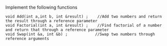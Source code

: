 Implement the following functions

    void Add(int a,int b, int &result) ;    //Add two numbers and return the result through a reference parameter
    void Factorial(int a, int &result) ;    //Find factorial of a number and return that through a reference parameter
    void Swap(int &a, int &b) ;            //Swap two numbers through reference arguments